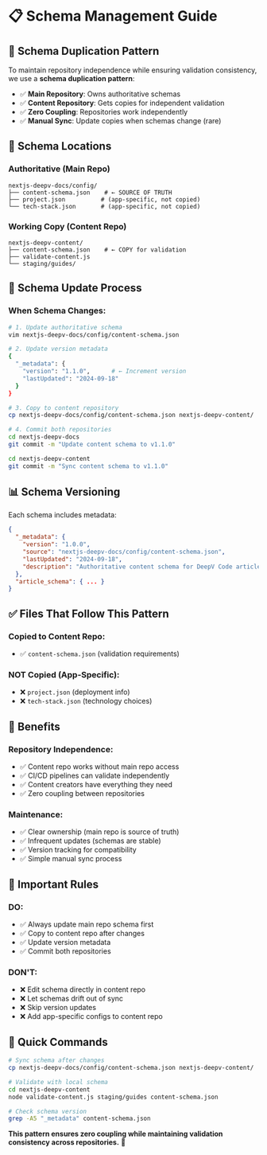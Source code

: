 # 📋 Schema Management Guide

## 🎯 **Schema Duplication Pattern**

To maintain repository independence while ensuring validation consistency, we use a **schema duplication pattern**:

- ✅ **Main Repository**: Owns authoritative schemas
- ✅ **Content Repository**: Gets copies for independent validation  
- ✅ **Zero Coupling**: Repositories work independently
- ✅ **Manual Sync**: Update copies when schemas change (rare)

## 📁 **Schema Locations**

### **Authoritative (Main Repo)**
```
nextjs-deepv-docs/config/
├── content-schema.json    # ← SOURCE OF TRUTH
├── project.json          # (app-specific, not copied)
└── tech-stack.json       # (app-specific, not copied)
```

### **Working Copy (Content Repo)**
```
nextjs-deepv-content/
├── content-schema.json    # ← COPY for validation
├── validate-content.js
└── staging/guides/
```

## 🔄 **Schema Update Process**

### **When Schema Changes:**
```bash
# 1. Update authoritative schema
vim nextjs-deepv-docs/config/content-schema.json

# 2. Update version metadata
{
  "_metadata": {
    "version": "1.1.0",      # ← Increment version
    "lastUpdated": "2024-09-18"
  }
}

# 3. Copy to content repository
cp nextjs-deepv-docs/config/content-schema.json nextjs-deepv-content/

# 4. Commit both repositories
cd nextjs-deepv-docs
git commit -m "Update content schema to v1.1.0"

cd nextjs-deepv-content  
git commit -m "Sync content schema to v1.1.0"
```

## 📊 **Schema Versioning**

Each schema includes metadata:
```json
{
  "_metadata": {
    "version": "1.0.0",
    "source": "nextjs-deepv-docs/config/content-schema.json", 
    "lastUpdated": "2024-09-18",
    "description": "Authoritative content schema for DeepV Code articles"
  },
  "article_schema": { ... }
}
```

## ✅ **Files That Follow This Pattern**

### **Copied to Content Repo:**
- ✅ `content-schema.json` (validation requirements)

### **NOT Copied (App-Specific):**
- ❌ `project.json` (deployment info)
- ❌ `tech-stack.json` (technology choices)

## 🎯 **Benefits**

### **Repository Independence:**
- ✅ Content repo works without main repo access
- ✅ CI/CD pipelines can validate independently
- ✅ Content creators have everything they need
- ✅ Zero coupling between repositories

### **Maintenance:**
- ✅ Clear ownership (main repo is source of truth)
- ✅ Infrequent updates (schemas are stable)
- ✅ Version tracking for compatibility
- ✅ Simple manual sync process

## 🚨 **Important Rules**

### **DO:**
- ✅ Always update main repo schema first
- ✅ Copy to content repo after changes
- ✅ Update version metadata
- ✅ Commit both repositories

### **DON'T:**
- ❌ Edit schema directly in content repo
- ❌ Let schemas drift out of sync
- ❌ Skip version updates
- ❌ Add app-specific configs to content repo

## 🔧 **Quick Commands**

```bash
# Sync schema after changes
cp nextjs-deepv-docs/config/content-schema.json nextjs-deepv-content/

# Validate with local schema  
cd nextjs-deepv-content
node validate-content.js staging/guides content-schema.json

# Check schema version
grep -A5 "_metadata" content-schema.json
```

**This pattern ensures zero coupling while maintaining validation consistency across repositories.** 🎯